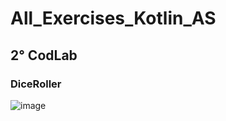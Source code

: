 # All_Exercises_Kotlin_AS

## 2° CodLab

### DiceRoller

![image](https://github.com/Luis4nge1/All_Exercises_Kotlin_AS/assets/132635578/4a3f566b-2543-4685-95ea-4bccd1c1b0f4)



